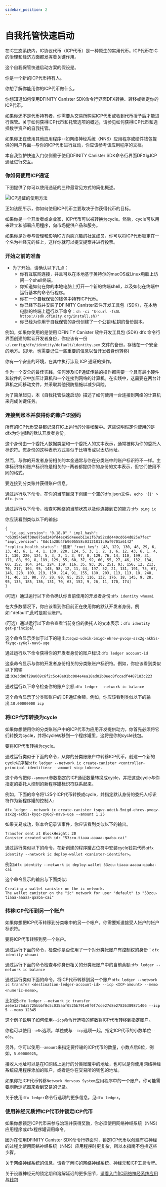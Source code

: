 ```yaml
---
sidebar_position: 2
---
```


# 自我托管快速启动

在IC生态系统内，IC协议代币（ICP代币）是一种原生的实用代币。ICP代币在IC的治理和经济方面都发挥着关键作用。

这个自我保管快速启动方案的假设是。

你是一个新的ICP代币持有人。

你想了解你能用你的ICP代币做什么。

你想知道如何使用DFINITY Canister SDK命令行界面DFX转换、转移或锁定你的ICP代币。

如果你还不是代币持有者，你需要从交易所购买ICP代币或收到代币授予后才能进行保管。关于如何获得ICP代币和托管选项的概述，请参见如何获得ICP代币和选择数字资产的自我托管。

如果你正在使用其他应用程序--如网络神经系统（NNS）应用程序或硬件钱包提供的用户界面--与你的ICP代币进行互动，你应该参考该应用程序的文档。

本自我监护快速入门仅侧重于使用DFINITY Canister SDK命令行界面DFX与ICP通证进行交互。

### 你如何使用ICP通证

下图提供了你可以使用通证的三种最常见方式的简化概述。

![ICP通证的使用方法](https://sdk.dfinity.org/docs/developers-guide/_images/icp-tokens-how-to-use.svg)

正如该图所示，你如何使用ICP代币主要取决于你获得代币的目标。

如果你是一个开发者或企业家，ICP代币可以被转换为cycle。然后，cycle可以用来建立和部署应用程序，向市场提供产品和服务。

如果你是对参与管理和影响IC方向感兴趣的社区成员，你可以将ICP代币锁定在一个名为神经元的桩上，这样你就可以提交提案并进行投票。

### 开始之前的准备

+ 为了开始，请确认以下几点：
  + 你有互联网连接，并且可以在本地基于英特尔的macOS或Linux电脑上访问一个shell终端。
  + 你知道如何在你的本地电脑上打开一个新的终端shell，以及如何在终端中运行基本的命令行程序。
  + 你在一个自我保管的钱包中持有ICP代币。
  + 你已经下载并安装了DFINITY Canister软件开发工具包（SDK），在本地电脑的终端上运行以下命令：`sh -ci "$(curl -fsSL https://sdk.dfinity.org/install.sh)"`
  + 你已经为你用于自我保管的身份创建了一个公钥/私钥的备份副本。

例如，如果你使用的是使用 DFINITY Canister 软件开发工具包 (SDK) dfx 命令行界面创建的默认开发者身份，你应该有一份 `~/.config/dfx/identity/default/identity.pem` 文件的备份，存储在一个安全的地方。(提示，也需要记住一些重要的信息以备开发者身份转移)

你有一个安全的环境，在其中执行涉及 ICP 通证的操作。

作为一个安全的最佳实践，任何涉及ICP通证传输的操作都需要一个具有最小硬件和软件的空中加压计算机和一个连接到网络的计算机。在实践中，这需要在两台计算机之间移动文件，并采取其他预防措施以减少风险。

为了简单起见，本《自我托管快速启动》描述了如何使用一台连接到网络的计算机来完成关键任务。

### 连接到账本并获得你的账户识别码

所有的ICP代币交易都记录在IC上运行的分类帐罐中。这些说明假定你使用的是dfx为你创建的默认开发者身份。

这个身份由一个委托人数据类型和一个委托人的文本表示，通常被称为你的委托人标识符。您身份的这种表示方式类似于比特币或以太坊地址。

然而，与你的开发者身份相关的本金通常与你在分类账中的账户标识符不一样。主体标识符和账户标识符是相关的--两者都提供你的身份的文本表示，但它们使用不同的格式。

要连接到分类账并获得账户信息。

通过运行以下命令，在你的当前目录下创建一个空的dfx.json文件，`echo '{}' > dfx.json`


通过运行以下命令，检查IC网络的当前状态以及你连接到它的能力:`dfx ping ic`


你应该看到类似以下的输出:

```
{
  "ic_api_version": "0.18.0" " impl_hash": "d639545e0f38e075ad240fd4ec45d4eeeb11e1f67a52cdd449cd664d825e7fec" "impl_version": "8dc1a28b4fb9605558c03121811c9af9701a6142" "replica_health_status": "健康" "root_key": [48, 129, 130, 48, 29, 6, 13, 43, 6, 1, 4, 1, 130, 220, 124, 5, 3, 1, 2, 1, 6, 12, 43, 6, 1, 4, 1, 130, 220, 124, 5, 3, 2, 1, 3, 97, 0, 129, 76, 14, 110, 199, 31, 171, 88, 59, 8, 189, 129, 55, 60, 37, 92, 60, 55, 27, 46, 132, 134, 60, 152, 164, 241, 224, 139, 116, 35, 93, 20, 251, 93, 156, 12, 213, 70, 217, 104, 95, 145, 58, 12, 11, 44, 197, 52, 21, 131, 191, 75, 67, 146, 228, 103, 219, 150, 214, 91, 155, 180, 203, 113, 113, 18, 248, 71, 46, 13, 90, 77, 20, 80, 95, 253, 116, 132, 176, 18, 145, 9, 28, 95, 135, 185, 136, 131, 70, 63, 152, 9, 26, 11, 170, 174]
}
```

(可选）通过运行以下命令确认你当前使用的开发者身份:`dfx identity whoami`


在大多数情况下，你应该看到你目前正在使用你的默认开发者身份。例如:"default",此时是默认账户。

(可选）通过运行以下命令查看当前身份的委托人的文本表示：`dfx identity get-principal`


这个命令显示类似于以下的输出:`tsqwz-udeik-5migd-ehrev-pvoqv-szx2g-akh5s-fkyqc-zy6q7-nav6-uqe`

通过运行以下命令获得你的开发者身份的账户标识:`dfx ledger account-id`


这条命令显示与你的开发者身份相关的分类账账户标识符。例如，你应该看到类似以下的输出:`03e3d86f29a069c6f2c5c48e01bc084e4ea18ad02b0eec8fccadf4487183c223`

通过运行以下命令检查你的账户余额:`dfx ledger --network ic balance`


这个命令显示了分类账账户的ICP通证余额。例如，你应该看到类似以下的输出:`10.00000000 icp`

### 将ICP代币转换为cycle

如果你想使用你的分类账账户中的ICP代币为应用开发提供动力，你首先必须将它们转换为cycle，并将cycle转移到一个程序罐里，这将是你的cycle钱包。

要将ICP代币转换为cycle。

通过运行类似于下面的命令，从你的分类账账户中转移ICP代币，创建一个新的cycle程序罐:`dfx ledger --network ic create-canister <controller-principal-identifier> --amount <icp-tokens>.`


这个命令把你`--amount`参数指定的ICP通证数量转换成cycle，并把这些cycle与你指定的委托人控制的新程序罐标识符联系起来。

例如，下面的命令将1.25个ICP代币转换成cycle，并指定默认身份的委托人标识符作为新程序罐的控制人:

`dfx ledger --network ic create-canister tsqwz-udeik-5migd-ehrev-pvoqv-szx2g-akh5s-kyqc-zy6q7-nav6-uqe --amount 1.25`

如果交易成功，账本会记录该事件，你应该看到类似以下的输出。

```
Transfer sent at BlockHeight: 20
Canister created with id: "53zcu-tiaaa-aaaaa-qaaba-cai"

```

通过运行类似以下的命令，在新创建的程序罐占位符中安装cycle钱包代码:`dfx identity --network ic deploy-wallet <canister-identifer>`。


例如:`dfx identity --network ic deploy-wallet 53zcu-tiaaa-aaaaa-qaaba-cai`

这个命令显示的输出与下面类似:

```
Creating a wallet canister on the ic network.
The wallet canister on the "ic" network for user "default" is "53zcu-tiaaa-aaaaa-qaaba-cai"
```

### 转移ICP代币到另一个账户

如果你想把ICP代币转移到分类帐中的另一个帐户，你需要知道接受人帐户的帐户标识符。

要将ICP代币转移到另一个账户。

通过运行下面的命令，检查你是否使用了一个对分类帐账户有控制权的身份：`dfx identity whoami`


通过运行下面的命令检查与你身份相关的分类账账户中的当前余额:`dfx ledger --network ic balance`


通过运行类似下面的命令，将ICP代币转移到另一个账户:`dfx ledger --network ic transfer <destination-ledger-account-id> --icp <ICP-amount> --memo <numeric-memo>`。


比如说:`dfx ledger --network ic transfer ae6e1a76da5725bbbf0c5c035aaf0525b791e0f0f7cce27d8e27826389871406 --icp 5 --memo 12345`

这个例子说明了如何使用`--icp`命令行选项的整数将ICP代币转移到指定账户。

你也可以使用`--e8s`选项，单独或与`--icp`选项一起，指定ICP代币的小数单位`--e8s`。

另外，你可以使用`--amount`来指定要传输的ICP代币的数量，小数点后8位，例如，`5.00000025`。

接收人地址可以是在IC网络上运行的分类账罐中的地址，也可以是你使用网络神经系统应用程序添加的账户，或者是你在交易所的钱包的地址。

如果你把ICP代币转移`Network Nervous System`应用程序中的一个账户，你可能需要刷新浏览器来看到交易的记录。

关于使用`dfx ledger`命令行选项的更多信息，见`dfx ledger`。

### 使用神经元质押ICP代币并锁定ICP代币

如果你想锁定ICP代币来参与治理并获得奖励，你必须使用网络神经系统（NNS）应用程序或dfx程序罐调用命令。

因为在使用DFINITY Canister SDK命令行界面时，锁定ICP代币以创建有桩神经的过程比使用网络神经系统（NNS）应用程序时更复杂，所以本指南不包括这些步骤。

关于网络神经系统的信息，请看了解IC的网络神经系统、神经元和ICP工具令牌。

关于设置神经元的锁定期和溶解延迟的更多细节，[请看入门|IC网络神经系统应用与钱包](https://sdk.nnsdao.com/blog/icp-stacking-guide/)